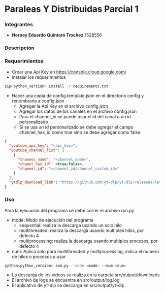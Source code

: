 # Paraleas Y Distribuidas Parcial 1

### Integrantes
- **Herney Eduardo Quintero Trochez** 1528556

### Descripción

### Requerimientos
- Crear una Api Key en https://console.cloud.google.com/
- instalar los requerimientos 
```bash
pip<python_version> install -r requirements.txt
```
- Hacer una copia de config.template.json en el directorio config y renombrarla a config.json
  - Agregar la Api Key en el archivo config.json
  - Agregar los datos de los canales en el archivo config.json
  - Para el channel_id se puede usar el id del canal o un id personalizado
  - Si se usa un id personalizado se debe agregar el campo channel_has_id como true sino se debe agregar como false
```json
{
  "youtube_api_key": "<api_key>",
  "youtube_channel_list": [
    {
      "channel_name": "<channel_name>",
      "chanel_has_id": <true/false>,
      "channel_id": "<channel_id/channel_custom_id>"
    }
  ],
  "ytdlp_download_link": "https://github.com/yt-dlp/yt-dlp/releases/latest/download/yt-dlp"
}
```
### Uso
Para la ejecución del programa se debe correr el archivo run.py
- mode: Modo de ejecución del programa
    - sequential: realiza la descarga usando un solo hilo
    - multithreaded: realiza la descarga usando multiples hilos, por defecto 4
    - multiprocessing: realiza la descarga usando multiples procesos, por defecto 4
- num: Aplica solo para multithreaded y multiprocessing, indica el numero de hilos o procesos a usar
```bash
python<python_version> run.py --mode <mode> --num <num>
```

- La descarga de los videos se realiza en la carpeta src/output/downloads
- El archivo de logs se encuentra en src/output/log.log
- El aplicativo de yt-dlp se descarga en src/output/yt-dlp